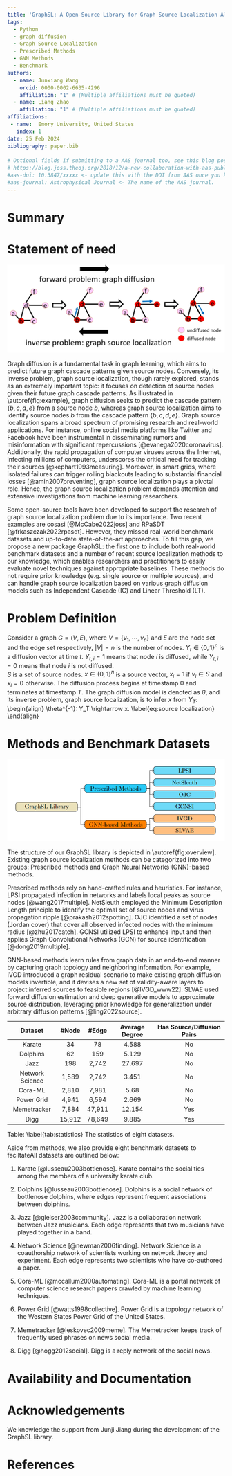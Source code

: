 ```yaml
---
title: 'GraphSL: A Open-Source Library for Graph Source Localization Algorithms and Benchmark Datasets'
tags:
  - Python
  - graph diffusion
  - Graph Source Localization
  - Prescribed Methods
  - GNN Methods
  - Benchmark
authors:
  - name: Junxiang Wang
    orcid: 0000-0002-6635-4296
    affiliation: "1" # (Multiple affiliations must be quoted)
  - name: Liang Zhao
    affiliation: "1" # (Multiple affiliations must be quoted)
affiliations:
 - name:  Emory University, United States
   index: 1
date: 25 Feb 2024
bibliography: paper.bib

# Optional fields if submitting to a AAS journal too, see this blog post:
# https://blog.joss.theoj.org/2018/12/a-new-collaboration-with-aas-publishing
#aas-doi: 10.3847/xxxxx <- update this with the DOI from AAS once you know it.
#aas-journal: Astrophysical Journal <- The name of the AAS journal.
---
```


# Summary


# Statement of need

![An example of graph source localization.\label{fig:example}](SL_example.png)

Graph diffusion is a fundamental task in graph learning, which aims to predict future graph cascade patterns given source nodes. Conversely, its inverse problem, 
graph source localization, though rarely explored, stands as an extremely important topic: it focuses on detection of source nodes given their future graph cascade 
patterns. As illustrated in \autoref{fig:example}, graph diffusion seeks to predict the cascade pattern $\{b,c,d,e\}$ from a source node $b$, whereas graph source 
localization aims to identify source nodes $b$ from the cascade pattern $\{b,c,d,e\}$. Graph source localization spans a broad spectrum
of promising research and real-world applications. For instance, online social media platforms like Twitter and Facebook have been instrumental in disseminating rumors
and misinformation with significant repercussions [@evanega2020coronavirus]. Additionally, the rapid propagation of computer viruses across the Internet, infecting 
millions of computers, underscores the critical need for tracking their sources [@kephart1993measuring]. Moreover, in smart grids, where isolated failures can trigger 
rolling blackouts leading to substantial financial losses [@amin2007preventing], graph source localization plays a pivotal role. Hence, the graph source localization 
problem demands attention and extensive investigations from machine learning researchers.

Some open-source tools have been developed to support the research of graph source localization problem due to its importance. Two recent examples are cosasi [@McCabe2022joss] 
and RPaSDT [@frkaszczak2022rpasdt]. 
However, they missed real-world benchmark datasets and up-to-date state-of-the-art approaches. To fill this gap, we propose a new package GraphSL: 
the first one to include  both real-world benchmark datasets and a number of recent source localization methods to our knowledge,
which enables researchers and practitioners to easily evaluate novel techniques against appropriate baselines. These methods do not require prior knowledge 
(e.g. single source or multiple sources), and can handle graph source localization based on various graph diffusion models such as 
Independent Cascade (IC) and Linear Threshold (LT). 

# Problem Definition
Consider a graph $G=(V,E)$, where $V=\{v_1,\cdots,v_n\}$ and $E$ are the node set and the edge set respectively, $\vert V\vert=n$ is the number of nodes. 
$Y_t\in \{0,1\}^{n}$ is a diffusion vector at time $t$. $Y_{t,i}=1$ means that node $i$ is diffused, while $Y_{t,i}=0$ means that node $i$ is not diffused.   
$S$ is a set of source nodes. $x\in \{0,1\}^n$ is a source vector, $x_i=1$ if $v_i\in S$ and $x_i=0$ otherwise. 
The diffusion process begins at timestamp 0 and terminates at timestamp $T$. The graph diffusion model is denoted as $\theta$, and its inverse problem, 
graph source localization, is to infer $x$ from $Y_{T}$:
\begin{align}
    \theta^{-1}: Y_T \rightarrow x. \label{eq:source localization}
\end{align}

# Methods and Benchmark Datasets

![The hierarchical structure of our GraphSL library version 0.1.\label{fig:overview}](overview.png)

The structure of our GraphSL library is depicted in \autoref{fig:overview]. Existing graph source localization methods can be categorized into two groups: Prescribed methods and Graph Neural Networks (GNN)-based methods.

Prescribed methods rely on hand-crafted rules and heuristics. For instance, LPSI propagated infection in networks and labels local peaks as source nodes [@wang2017multiple]. NetSleuth employed the Minimum Description Length principle to identify the optimal set of source nodes and virus propagation ripple [@prakash2012spotting]. OJC identified a set of nodes (Jordan cover) that cover all observed infected nodes with the minimum radius [@zhu2017catch]. GCNSI utilized LPSI to enhance input and then applies Graph Convolutional Networks (GCN) for source identification [@dong2019multiple].

GNN-based methods learn rules from graph data in an end-to-end manner by capturing graph topology and neighboring information. For example, IVGD introduced a graph residual scenario to make existing graph diffusion models invertible, and it devises a new set of validity-aware layers to project inferred sources to feasible regions [@IVGD_www22]. SLVAE used forward diffusion estimation and deep generative models to approximate source distribution, leveraging prior knowledge for generalization under arbitrary diffusion patterns [@ling2022source].

|       Dataset      |  #Node |  #Edge | Average Degree | Has Source/Diffusion Pairs |
|:------------------:|:------:|:------:|:--------------:|:--------------------------:|
|       Karate       |   34   |   78   |      4.588     |             No             |
|      Dolphins      |   62   |   159  |      5.129     |             No             |
|         Jazz       |   198  |  2,742 |     27.697     |             No             |
| Network   Science  |  1,589 |  2,742 |      3.451     |             No             |
|       Cora-ML      |  2,810 |  7,981 |      5.68      |             No             |
|    Power   Grid    |  4,941 |  6,594 |      2.669     |             No             |
|     Memetracker    |  7,884 | 47,911 |     12.154     |             Yes            |
|        Digg        | 15,912 | 78,649 |      9.885     |             Yes            |

Table: \label{tab:statistics} The statistics of eight datasets.

 Aside from methods, we also provide eight benchmark datasets to faciltateAll datasets are outlined below:

 1. Karate [@lusseau2003bottlenose]. Karate contains the social ties among the members of a university karate club.

 2. Dolphins [@lusseau2003bottlenose]. Dolphins is a social network of bottlenose dolphins, where edges represent frequent associations between dolphins.

 3. Jazz [@gleiser2003community]. Jazz is a collaboration network between Jazz musicians. Each edge represents that two musicians have played together in a band.

 4. Network Science [@newman2006finding]. Network Science is a coauthorship network of scientists working on network theory and experiment. Each edge represents two scientists who have co-authored a paper.

 5. Cora-ML [@mccallum2000automating]. Cora-ML is a portal network of computer science research papers crawled by machine learning techniques.

 6. Power Grid [@watts1998collective]. Power Grid is a topology network of the Western States Power Grid of the United States.

 7. Memetracker [@leskovec2009meme]. The Memetracker keeps track of frequently used phrases on news social media.

 8. Digg [@hogg2012social]. Digg is a reply network of the social news.

# Availability and Documentation



# Acknowledgements

We knowledge the support from Junji Jiang during the development of the GraphSL library.

# References
